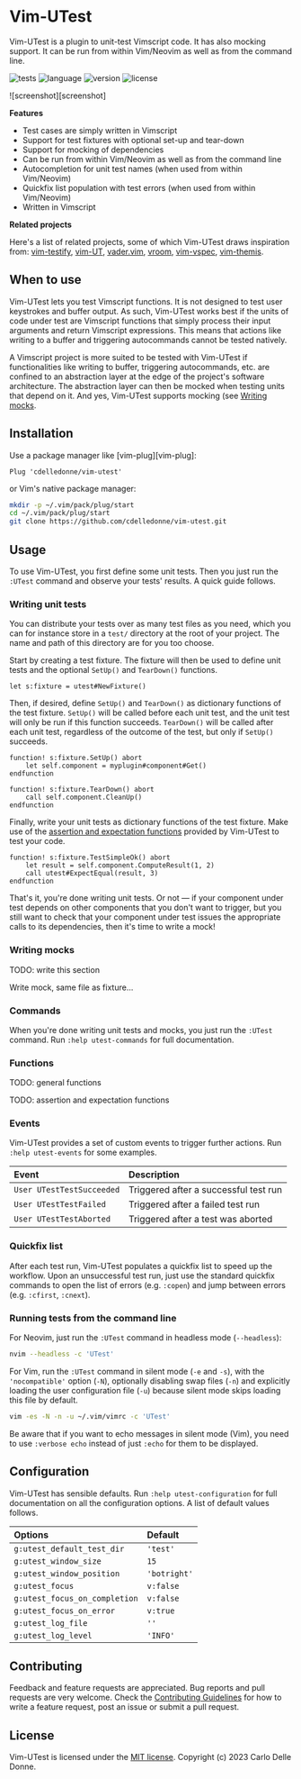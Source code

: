 # Vim-UTest

Vim-UTest is a plugin to unit-test Vimscript code.  It has also mocking support.
It can be run from within Vim/Neovim as well as from the command line.

![tests](https://img.shields.io/github/actions/workflow/status/cdelledonne/vim-utest/test.yaml?label=tests)
![language](https://img.shields.io/github/languages/top/cdelledonne/vim-utest)
![version](https://img.shields.io/github/v/tag/cdelledonne/vim-utest?label=version&sort=semver)
![license](https://img.shields.io/github/license/cdelledonne/vim-utest)

![screenshot][screenshot]

**Features**

* Test cases are simply written in Vimscript
* Support for test fixtures with optional set-up and tear-down
* Support for mocking of dependencies
* Can be run from within Vim/Neovim as well as from the command line
* Autocompletion for unit test names (when used from within Vim/Neovim)
* Quickfix list population with test errors (when used from within Vim/Neovim)
* Written in Vimscript

**Related projects**

Here's a list of related projects, some of which Vim-UTest draws inspiration
from: [vim-testify][vim-testify], [vim-UT][vim-UT], [vader.vim][vader.vim],
[vroom][vroom], [vim-vspec][vim-vspec], [vim-themis][vim-themis].

<!--=========================================================================-->

## When to use

Vim-UTest lets you test Vimscript functions.  It is not designed to test user
keystrokes and buffer output.  As such, Vim-UTest works best if the units of
code under test are Vimscript functions that simply process their input
arguments and return Vimscript expressions.  This means that actions like
writing to a buffer and triggering autocommands cannot be tested natively.

A Vimscript project is more suited to be tested with Vim-UTest if
functionalities like writing to buffer, triggering autocommands, etc. are
confined to an abstraction layer at the edge of the project's software
architecture.  The abstraction layer can then be mocked when testing units that
depend on it.  And yes, Vim-UTest supports mocking (see [Writing
mocks](#writing-mocks).

<!--=========================================================================-->

## Installation

Use a package manager like [vim-plug][vim-plug]:

```vim
Plug 'cdelledonne/vim-utest'
```

or Vim's native package manager:

```sh
mkdir -p ~/.vim/pack/plug/start
cd ~/.vim/pack/plug/start
git clone https://github.com/cdelledonne/vim-utest.git
```

<!--=========================================================================-->

## Usage

To use Vim-UTest, you first define some unit tests. Then you just run the
`:UTest` command and observe your tests' results. A quick guide follows.

### Writing unit tests

You can distribute your tests over as many test files as you need, which you can
for instance store in a `test/` directory at the root of your project. The name
and path of this directory are for you too choose.

Start by creating a test fixture. The fixture will then be used to define unit
tests and the optional `SetUp()` and `TearDown()` functions.

```vim
let s:fixture = utest#NewFixture()
```

Then, if desired, define `SetUp()` and `TearDown()` as dictionary functions of
the test fixture. `SetUp()` will be called before each unit test, and the unit
test will only be run if this function succeeds. `TearDown()` will be called
after each unit test, regardless of the outcome of the test, but only if
`SetUp()` succeeds.

```vim
function! s:fixture.SetUp() abort
    let self.component = myplugin#component#Get()
endfunction

function! s:fixture.TearDown() abort
    call self.component.CleanUp()
endfunction
```

Finally, write your unit tests as dictionary functions of the test fixture. Make
use of the [assertion and expectation functions](#functions) provided by
Vim-UTest to test your code.

```vim
function! s:fixture.TestSimpleOk() abort
    let result = self.component.ComputeResult(1, 2)
    call utest#ExpectEqual(result, 3)
endfunction
```

That's it, you're done writing unit tests. Or not — if your component under test
depends on other components that you don't want to trigger, but you still want
to check that your component under test issues the appropriate calls to its
dependencies, then it's time to write a mock!

### Writing mocks

TODO: write this section

Write mock, same file as fixture...

### Commands

When you're done writing unit tests and mocks, you just run the `:UTest`
command.  Run `:help utest-commands` for full documentation.

### Functions

TODO: general functions

TODO: assertion and expectation functions

### Events

Vim-UTest provides a set of custom events to trigger further actions.  Run
`:help utest-events` for some examples.

| Event                     | Description                           |
|:--------------------------|:--------------------------------------|
| `User UTestTestSucceeded` | Triggered after a successful test run |
| `User UTestTestFailed`    | Triggered after a failed test run     |
| `User UTestTestAborted`   | Triggered after a test was aborted    |

### Quickfix list

After each test run, Vim-UTest populates a quickfix list to speed up the
workflow.  Upon an unsuccessful test run, just use the standard quickfix
commands to open the list of errors (e.g. `:copen`) and jump between errors
(e.g. `:cfirst`, `:cnext`).

### Running tests from the command line

For Neovim, just run the `:UTest` command in headless mode (`--headless`):

```sh
nvim --headless -c 'UTest'
```

For Vim, run the `:UTest` command in silent mode (`-e` and `-s`), with the
`'nocompatible'` option (`-N`), optionally disabling swap files (`-n`) and
explicitly loading the user configuration file (`-u`) because silent mode skips
loading this file by default.

```sh
vim -es -N -n -u ~/.vim/vimrc -c 'UTest'
```

Be aware that if you want to echo messages in silent mode (Vim), you need to
use `:verbose echo` instead of just `:echo` for them to be displayed.

<!--=========================================================================-->

## Configuration

Vim-UTest has sensible defaults.  Run `:help utest-configuration` for full
documentation on all the configuration options.  A list of default values
follows.

| Options                       | Default            |
|:------------------------------|:-------------------|
| `g:utest_default_test_dir`    | `'test'`           |
| `g:utest_window_size`         | `15`               |
| `g:utest_window_position`     | `'botright'`       |
| `g:utest_focus`               | `v:false`          |
| `g:utest_focus_on_completion` | `v:false`          |
| `g:utest_focus_on_error`      | `v:true`           |
| `g:utest_log_file`            | `''`               |
| `g:utest_log_level`           | `'INFO'`           |

<!--=========================================================================-->

## Contributing

Feedback and feature requests are appreciated.  Bug reports and pull requests
are very welcome.  Check the [Contributing Guidelines][contributing] for how to
write a feature request, post an issue or submit a pull request.

<!--=========================================================================-->

## License

Vim-UTest is licensed under the [MIT license][license].  Copyright (c) 2023
Carlo Delle Donne.

<!--=========================================================================-->

[vim-testify]: https://github.com/dhruvasagar/vim-testify
[vim-UT]: https://github.com/LucHermitte/vim-UT
[vader.vim]: https://github.com/junegunn/vader.vim
[vroom]: https://github.com/google/vroom
[vim-vspec]: https://github.com/kana/vim-vspec
[vim-themis]: https://github.com/thinca/vim-themis
[contributing]: ./CONTRIBUTING.md
[license]: ./LICENSE
